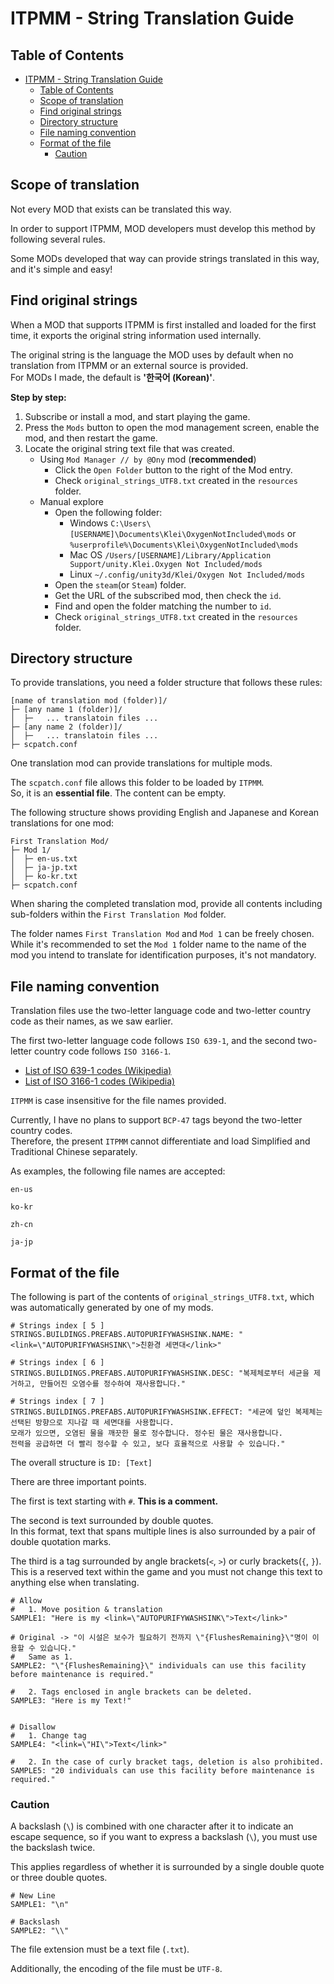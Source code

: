 # ITPMM - String Translation Guide
## Table of Contents
- [ITPMM - String Translation Guide](#itpmm---string-translation-guide)
  - [Table of Contents](#table-of-contents)
  - [Scope of translation](#scope-of-translation)
  - [Find original strings](#find-original-strings)
  - [Directory structure](#directory-structure)
  - [File naming convention](#file-naming-convention)
  - [Format of the file](#format-of-the-file)
    - [Caution](#caution)

## Scope of translation
Not every MOD that exists can be translated this way.  
  
In order to support ITPMM, MOD developers must develop this method by following several rules.  
  
Some MODs developed that way can provide strings translated in this way, and it's simple and easy!   
   
   
## Find original strings
When a MOD that supports ITPMM is first installed and loaded for the first time, it exports the original string information used internally.  
  
The original string is the language the MOD uses by default when no translation from ITPMM or an external source is provided.  
For MODs I made, the default is **'한국어 (Korean)'**.   
  
**Step by step:** 
1. Subscribe or install a mod, and start playing the game.
2. Press the `Mods` button to open the mod management screen, enable the mod, and then restart the game.  
3. Locate the original string text file that was created.   
    + Using `Mod Manager // by @Ony` mod (**recommended**)   
        * Click the `Open Folder` button to the right of the Mod entry.
        * Check `original_strings_UTF8.txt` created in the `resources` folder.
    + Manual explore   
        * Open the following folder:  
            + Windows `C:\Users\[USERNAME]\Documents\Klei\OxygenNotIncluded\mods` or `%userprofile%\Documents\Klei\OxygenNotIncluded\mods`
            + Mac OS `/Users/[USERNAME]/Library/Application Support/unity.Klei.Oxygen Not Included/mods`  
            + Linux `~/.config/unity3d/Klei/Oxygen Not Included/mods`  
        * Open the `steam`(or `Steam`) folder.  
        * Get the URL of the subscribed mod, then check the `id`.  
        * Find and open the folder matching the number to `id`.
        * Check `original_strings_UTF8.txt` created in the `resources` folder.
  
  
## Directory structure
To provide translations, you need a folder structure that follows these rules:  
```
[name of translation mod (folder)]/
├─ [any name 1 (folder)]/
│  ├─   ... translatoin files ...
├─ [any name 2 (folder)]/
│  ├─   ... translatoin files ...
├─ scpatch.conf
```     
One translation mod can provide translations for multiple mods.   
   
The `scpatch.conf` file allows this folder to be loaded by `ITPMM`.   
So, it is an **essential file**. The content can be empty.  
  
The following structure shows providing English and Japanese and Korean translations for one mod:  
```
First Translation Mod/
├─ Mod 1/
│  ├─ en-us.txt
│  ├─ ja-jp.txt
│  ├─ ko-kr.txt
├─ scpatch.conf
```  
When sharing the completed translation mod, provide all contents including sub-folders within the `First Translation Mod` folder.  
   
The folder names `First Translation Mod` and `Mod 1` can be freely chosen.  
While it's recommended to set the `Mod 1` folder name to the name of the mod you intend to translate for identification purposes, it's not mandatory.  
  

## File naming convention
Translation files use the two-letter language code and two-letter country code as their names, as we saw earlier.  
  
The first two-letter language code follows `ISO 639-1`, and the second two-letter country code follows `ISO 3166-1`.  
  
* [List of ISO 639-1 codes (Wikipedia)](https://en.wikipedia.org/wiki/List_of_ISO_639-1_codes)
* [List of ISO 3166-1 codes (Wikipedia)](https://en.wikipedia.org/wiki/ISO_3166-1)  
  
`ITPMM` is case insensitive for the file names provided.  
  
Currently, I have no plans to support `BCP-47` tags beyond the two-letter country codes.   
Therefore, the present `ITPMM` cannot differentiate and load Simplified and Traditional Chinese separately.   
   
As examples, the following file names are accepted:  
```
en-us

ko-kr

zh-cn

ja-jp
```


## Format of the file
The following is part of the contents of `original_strings_UTF8.txt`, which was automatically generated by one of my mods.
```
# Strings index [ 5 ]
STRINGS.BUILDINGS.PREFABS.AUTOPURIFYWASHSINK.NAME: "<link=\"AUTOPURIFYWASHSINK\">친환경 세면대</link>"

# Strings index [ 6 ]
STRINGS.BUILDINGS.PREFABS.AUTOPURIFYWASHSINK.DESC: "복제체로부터 세균을 제거하고, 만들어진 오염수를 정수하여 재사용합니다."

# Strings index [ 7 ]
STRINGS.BUILDINGS.PREFABS.AUTOPURIFYWASHSINK.EFFECT: "세균에 덮인 복제체는 선택된 방향으로 지나갈 때 세면대를 사용합니다.
모래가 있으면, 오염된 물을 깨끗한 물로 정수합니다. 정수된 물은 재사용합니다.
전력을 공급하면 더 빨리 정수할 수 있고, 보다 효율적으로 사용할 수 있습니다."
```
  
The overall structure is `ID: [Text]`  
  
There are three important points.  
  
The first is text starting with `#`. **This is a comment.**  
  
The second is text surrounded by double quotes.  
In this format, text that spans multiple lines is also surrounded by a pair of double quotation marks.  
  
The third is a tag surrounded by angle brackets(`<`, `>`) or curly brackets(`{`, `}`). This is a reserved text within the game and you must not change this text to anything else when translating.  
```
# Allow
#   1. Move position & translation
SAMPLE1: "Here is my <link=\"AUTOPURIFYWASHSINK\">Text</link>"

# Original -> "이 시설은 보수가 필요하기 전까지 \"{FlushesRemaining}\"명이 이용할 수 있습니다."
#   Same as 1.
SAMPLE2: "\"{FlushesRemaining}\" individuals can use this facility before maintenance is required."

#   2. Tags enclosed in angle brackets can be deleted.
SAMPLE3: "Here is my Text!"


# Disallow
#   1. Change tag
SAMPLE4: "<link=\"HI\">Text</link>"

#   2. In the case of curly bracket tags, deletion is also prohibited.
SAMPLE5: "20 individuals can use this facility before maintenance is required."
```
  
  
### Caution
A backslash (`\`) is combined with one character after it to indicate an escape sequence, so if you want to express a backslash (`\`), you must use the backslash twice.  
  
This applies regardless of whether it is surrounded by a single double quote or three double quotes.  
```
# New Line
SAMPLE1: "\n"

# Backslash
SAMPLE2: "\\"
```
  
The file extension must be a text file (`.txt`).  
  
Additionally, the encoding of the file must be `UTF-8`.  